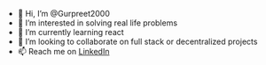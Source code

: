 - 👋 Hi, I’m @Gurpreet2000
- 👀 I’m interested in solving real life problems
- 🌱 I’m currently learning react
- 💞️ I’m looking to collaborate on full stack or decentralized projects
- 📫 Reach me on [LinkedIn](https://www.linkedin.com/in/gurpreet-singh-734279b7/)

<!---
Gurpreet2000/Gurpreet2000 is a ✨ special ✨ repository because its `README.md` (this file) appears on your GitHub profile.
You can click the Preview link to take a look at your changes.
--->
